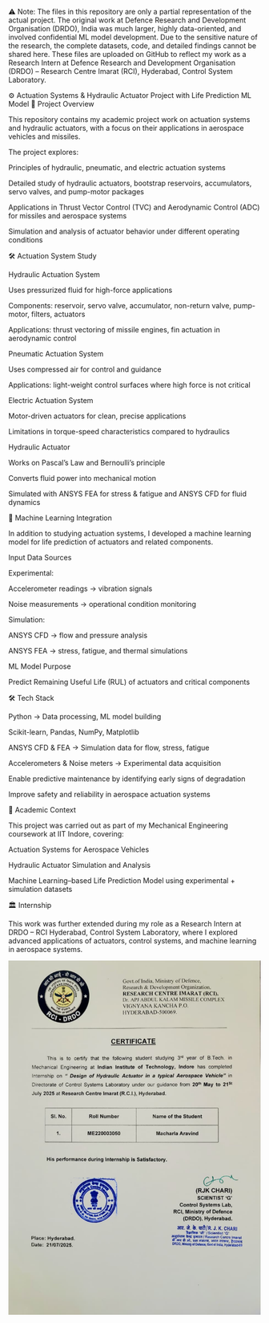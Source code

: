 ⚠️ Note:
The files in this repository are only a partial representation of the actual project.
The original work at Defence Research and Development Organisation (DRDO), India was much larger, highly data-oriented, and involved confidential ML model development.
Due to the sensitive nature of the research, the complete datasets, code, and detailed findings cannot be shared here.
These files are uploaded on GitHub to reflect my work as a Research Intern at Defence Research and Development Organisation (DRDO) – Research Centre Imarat (RCI), Hyderabad, Control System Laboratory.

⚙️ Actuation Systems & Hydraulic Actuator Project with Life Prediction ML Model
📌 Project Overview

This repository contains my academic project work on actuation systems and hydraulic actuators, with a focus on their applications in aerospace vehicles and missiles.

The project explores:

Principles of hydraulic, pneumatic, and electric actuation systems

Detailed study of hydraulic actuators, bootstrap reservoirs, accumulators, servo valves, and pump-motor packages

Applications in Thrust Vector Control (TVC) and Aerodynamic Control (ADC) for missiles and aerospace systems

Simulation and analysis of actuator behavior under different operating conditions

🛠️ Actuation System Study

Hydraulic Actuation System

Uses pressurized fluid for high-force applications

Components: reservoir, servo valve, accumulator, non-return valve, pump-motor, filters, actuators

Applications: thrust vectoring of missile engines, fin actuation in aerodynamic control

Pneumatic Actuation System

Uses compressed air for control and guidance

Applications: light-weight control surfaces where high force is not critical

Electric Actuation System

Motor-driven actuators for clean, precise applications

Limitations in torque-speed characteristics compared to hydraulics

Hydraulic Actuator

Works on Pascal’s Law and Bernoulli’s principle

Converts fluid power into mechanical motion

Simulated with ANSYS FEA for stress & fatigue and ANSYS CFD for fluid dynamics

🔬 Machine Learning Integration

In addition to studying actuation systems, I developed a machine learning model for life prediction of actuators and related components.

Input Data Sources

Experimental:

Accelerometer readings → vibration signals

Noise measurements → operational condition monitoring

Simulation:

ANSYS CFD → flow and pressure analysis

ANSYS FEA → stress, fatigue, and thermal simulations

ML Model Purpose

Predict Remaining Useful Life (RUL) of actuators and critical components

🛠️ Tech Stack

Python → Data processing, ML model building

Scikit-learn, Pandas, NumPy, Matplotlib

ANSYS CFD & FEA → Simulation data for flow, stress, fatigue

Accelerometers & Noise meters → Experimental data acquisition

Enable predictive maintenance by identifying early signs of degradation

Improve safety and reliability in aerospace actuation systems

📖 Academic Context

This project was carried out as part of my Mechanical Engineering coursework at IIT Indore, covering:

Actuation Systems for Aerospace Vehicles

Hydraulic Actuator Simulation and Analysis

Machine Learning–based Life Prediction Model using experimental + simulation datasets

🏛️ Internship

This work was further extended during my role as a Research Intern at DRDO – RCI Hyderabad, Control System Laboratory, where I explored advanced applications of actuators, control systems, and machine learning in aerospace systems.

![image alt](https://github.com/Aravind-macharla/Hydraulic-Actuator-ML_Life_Expectancy_Prediction/blob/fd619d8f03f1fba0c1de1e3326536ef4a6c32d8b/Hydraulic%20Actuator%20FEA%20%26%20ML%20Life%20Expectancy%20Prediction/1.Internship%20Certificate%20.jpeg)

